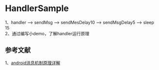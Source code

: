 # HandlerSample   

1、handler --> sendMsg --> sendMesDelay10 --> sendMsgDelay5 --> sleep 15    
2、通过编写小demo，了解handler运行原理    


## 参考文献
1、[android消息机制原理详解](https://blog.csdn.net/ouyangfan54/article/details/55006558)    